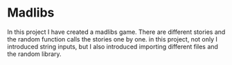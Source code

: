 # Madlibs
In this project I have created a  madlibs game. There are different stories and the random function calls the stories one by one. 
in this project, not only I introduced string inputs, but I also introduced importing different files and the random library.
